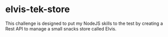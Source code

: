 # elvis-tek-store
This challenge is designed to put my NodeJS skills to the test by creating a Rest API to manage a small snacks store called Elvis.
